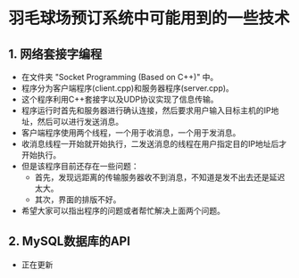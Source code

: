 # 羽毛球场预订系统中可能用到的一些技术
## 1. 网络套接字编程
  + 在文件夹 "Socket Programming (Based on C++)" 中。
  + 程序分为客户端程序(client.cpp)和服务器程序(server.cpp)。
  + 这个程序利用C++套接字以及UDP协议实现了信息传输。
  + 程序运行时首先和服务器进行确认连接，然后要求用户输入目标主机的IP地址，然后可以进行发送消息。
  + 客户端程序使用两个线程，一个用于收消息，一个用于发消息。
  + 收消息线程一开始就开始执行，二发送消息的线程在用户指定目的IP地址后才开始执行。
  + 但是该程序目前还存在一些问题：
    + 首先，发现远距离的传输服务器收不到消息，不知道是发不出去还是延迟太大。
    + 其次，界面的排版不好。 
  + 希望大家可以指出程序的问题或者帮忙解决上面两个问题。
## 2. MySQL数据库的API
  + 正在更新
